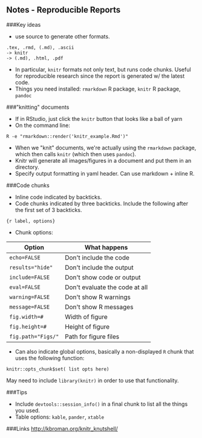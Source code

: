 ## Notes - Reproducible Reports

###Key ideas

* use source to generate other formats.  
~~~
.tex, .rmd, (.md), .ascii 
-> knitr 
-> (.md), .html, .pdf
~~~
* In particular, `knitr` formats not only text, but runs code chunks.  Useful for 
reproducible research since the report is generated w/ the latest code.  
* Things you need installed: `rmarkdown` R package, `knitr` R package, `pandoc`

###"knitting" documents
* If in RStudio, just click the `knitr` button that looks like a ball of yarn
* On the command line: 
~~~
R -e "rmarkdown::render('knitr_example.Rmd')"
~~~
* When we "knit" documents, we're actually using the `rmarkdown` package, which then calls `knitr` (which then uses `pandoc`).  
* Knitr will generate all images/figures in a document and put them in an directory.  
* Specify output formatting in yaml header.  Can use markdown + inline R.  

###Code chunks
* Inline code indicated by backticks.  
* Code chunks indicated by three backticks.  Include the following after the first set of 3 backticks.  
~~~
{r label, options}
~~~

* Chunk options: 

| Option			| What happens | 
| ----------------- | ------------ |
| `echo=FALSE` 		| Don't include the code |
| `results="hide"` 	| Don't include the output |
| `include=FALSE` 	| Don't show code or output |
| `eval=FALSE` 		| Don't evaluate the code at all |
| `warning=FALSE` 	| Don't show R warnings |
| `message=FALSE` 	| Don't show R messages |
| `fig.width=#` 	| Width of figure |
| `fig.height=#` 	| Height of figure |
| `fig.path="Figs/"` | Path for figure files |
* Can also indicate global options, basically a non-displayed `R` chunk that uses 
the following function: 
~~~
knitr::opts_chunk$set( list opts here)
~~~
May need to include `library(knitr)` in order to use that functionality.  

###Tips
* Include `devtools::session_info()` in a final chunk to list all the things you used.  
* Table options: `kable`, `pander`, `xtable`

###Links
http://kbroman.org/knitr_knutshell/
